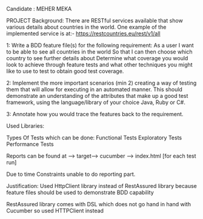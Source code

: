 Candidate : MEHER MEKA

PROJECT Background:
There are RESTful services available that show various details about countries in the world. One
example of the implemented service is at:-
https://restcountries.eu/rest/v1/all

1: Write a BDD feature file(s) for the following requirement:
As a user
I want to be able to see all countries in the world
So that I can then choose which country to see further details about
Determine what coverage you would look to achieve through feature tests and what other
techniques you might like to use to test to obtain good test coverage.

2: Implement the more important scenarios (min 2) creating a way of testing them that will allow for
executing in an automated manner. This should demonstrate an understanding of the attributes
that make up a good test framework, using the language/library of your choice Java, Ruby or C#.

3: Annotate how you would trace the features back to the requirement.

Used Libraries:


Types Of Tests which can be done:
Functional Tests
Exploratory Tests
Performance Tests

Reports can be found at --> target--> cucumber --> index.html [for each test run]

Due to time Constraints unable to do reporting part.

Justification:
Used HttpClient library instead of RestAssured library because feature files should be used to demonstrate BDD capability

RestAssured library comes with DSL which does not go hand in hand with Cucumber so used HTTPClient instead
